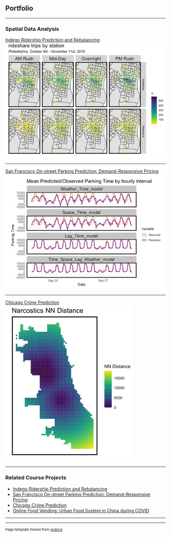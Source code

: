 ## Portfolio

---

### Spatial Data Analysis  

[Indego Ridership Prediction and Rebalancing](/sample_page)
<img src="images/bike.png"/>

---
[San Francisco On-street Parking Prediction: Demand-Responsive Pricing](/pdf/sample_presentation.pdf)
<img src="images/parking.png"/>

---
[Chicago Crime Prediction](http://example.com/)
<img src="images/crime.png"/>

---

### Related Course Projects

- [Indego Ridership Prediction and Rebalancing](https://github.com/inordia/portfolio/blob/change-the-layout/images/Assignment-6.html)
- [San Francisco On-street Parking Prediction: Demand-Responsive Pricing](https://inordia.github.io/portfolio/blob/change-the-layout/images/final.html)
- [Chicago Crime Prediction](https://inordia.github.io/portfolio/blob/change-the-layout/images/WangRan_Assignment3.html)
- [Online Food Vending: Urban Food System in China during COVID](https://arcg.is/1CL18O)

---




---
<p style="font-size:11px">Page template forked from <a href="https://github.com/evanca/quick-portfolio">evanca</a></p>
<!-- Remove above link if you don't want to attibute -->
